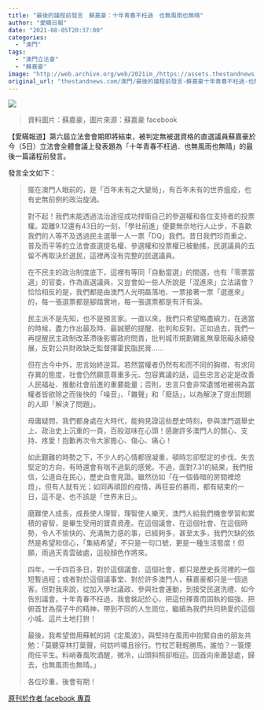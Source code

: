 ```yaml
---
title: "最後的議程前發言　蘇嘉豪：十年青春不枉過　也無風雨也無晴"
author: "愛瞞日報"
date: "2021-08-05T20:37:00"
categories:
  - "澳門"
tags:
  - "澳門立法會"
  - "蘇嘉豪"
image: "http://web.archive.org/web/2021im_/https://assets.thestandnews.com/media/photos/22519134_1464827346967456_4345254736254245772_n_cIigC.png"
original_url: "thestandnews.com/澳門/最後的議程前發言-蘇嘉豪十年青春不枉過-也無風雨也無晴"
---
```

![](http://web.archive.org/web/2021im_/https://assets.thestandnews.com/media/photos/22519134_1464827346967456_4345254736254245772_n_cIigC.png)
> 資料圖片：蘇嘉豪，圖片來源：蘇嘉豪 facebook

【愛瞞報道】第六屆立法會會期即將結束，被判定無被選資格的直選議員蘇嘉豪於今（5日）立法會全體會議上發表題為「十年青春不枉過．也無風雨也無晴」的最後一篇議程前發言。

發言全文如下：

> 擺在澳門人眼前的，是「百年未有之大變局」，有百年未有的世界瘟疫，也有史無前例的政治旋渦。
> 
> 對不起！我們未能透過法治途徑成功捍衛自己的參選權和各位支持者的投票權。距離9.12還有43日的一刻，「學社前進」便要無奈地行人止步，不喜歡我們的人等不及透過民主選舉一人一票「DQ」我們。昔日我們珍而重之、普及而平等的立法會直選提名權、參選權和投票權已被動搖，民選議員的去留不再取決於選民，這裡再沒有完整的民選議員。
> 
> 在不民主的政治制度底下，這裡有等同「自動當選」的間選，也有「零票當選」的官委，作為直選議員，又豈會如一些人所說是「混進來」立法議會？恰恰相反的是，我們都是由澳門人光明磊落地、一票接著一票「選進來」的，每一張選票都是腳踏實地，每一張選票都是有汗有淚。
> 
> 民主派不是先知，也不是預言家。一直以來，我們只希望略盡綿力，在適當的時候，盡力作出最及時、最誠懇的提醒、批判和反對。正如過去，我們一再提醒民主政制改革滯後影響政府問責，批判城市規劃雜亂無章阻礙永續發展，反對公共財政缺乏監督揮霍民脂民膏……
> 
> 但在古今中外，忠言始終逆耳。若然當權者仍然有和而不同的胸襟、有求同存異的態度，社會仍然願意尊重多元、包容異議的話，這些忠言必定是改善人民福祉、推動社會前進的重要能量；否則，忠言只會非常遺憾地被視為當權者皆欲除之而後快的「噪音」、「雜聲」和「廢話」，以為解決了提出問題的人即「解決了問題」。
> 
> 毋庸疑問，我們都身處在大時代，能夠見證這些歷史時刻，參與澳門選舉史上、政治史上沉重的一頁，百般滋味在心頭！感謝許多澳門人的關心、支持、疼愛！抱歉再次令大家擔心、傷心、痛心！
> 
> 如此艱難的時勢之下，不少人的心情都很凝重，頓時忘卻堅定的步伐、失去堅定的方向，有時還會有喘不過氣的感覺。不過，面對7.31的結果，我們相信，公道自在民心，歷史自會見證。雖然彷如「在一個昏暗的房間裡熄燈」，但有人就有光；如同再頑固的疫情，再狂妄的暴雨，都有結束的一日，這不是、也不該是「世界末日」。
> 
> 磨難使人成長，成長使人理智，理智使人樂天，澳門人給我們機會學習和累積的睿智，是畢生受用的寶貴資產。在這個議會、在這個社會、在這個時勢，令人不愉快的、充滿無力感的事，已經夠多，甚至太多，我們欠缺的依然是希望和信心，「集結希望」不只是一句口號，更是一種生活態度！但願，雨過天青雲破處，這般顏色作將來。
> 
> 四年，一千四百多日，對於這個議會、這個社會，都只是歷史長河裡的一個短暫過程；或者對於這個議事堂、對於許多澳門人，蘇嘉豪都只是一個過客。但對我來說，從加入學社議政、參與社會運動，到接受民選洗禮、如今告別議會，十年青春不枉過，我會銘記於心，把這份擇善而固執的倔強、把俯首甘為孺子牛的精神，帶到不同的人生崗位，繼續為我們共同熱愛的這個小城、這片土地打拚！
> 
> 最後，我希望借用蘇軾的詞《定風波》，與堅持在風雨中抱緊自由的朋友共勉：「莫聽穿林打葉聲，何妨吟嘯且徐行。竹杖芒鞋輕勝馬，誰怕？一簑煙雨任平生。料峭春風吹酒醒，微冷，山頭斜照卻相迎。回首向來蕭瑟處，歸去，也無風雨也無晴。」
> 
> 各位珍重，後會有期！

[原刊於作者 facebook 專頁](http://web.archive.org/web/20211229105056/https://www.facebook.com/macauconcealers/posts/4176771652391904?__cft__[0]=AZUXshd5Lb23-NWkqGRdZciMbQ7PZar6XmmiEfmNIyTYj3aILdJOiOrTmp0IWGlQX3SbjJert4tJwowhoAXSWzFqCxExyQyZtLIxUbJxrOaJwyDlLWuXJVluM7x3Qsiu_mkXvsmOmqzNU-ZygqtSlO4P7HBjV5GLF4ksoIdEpJXMnXX9YHKLcf1dcpX4BCQf6GDJRFFpyVkCuJnh-ak6sHz-&__tn__=%2CO%2CP-y-R)